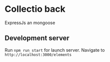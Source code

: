 # Collectio back

ExpressJs an mongoose

## Development server

Run `npm run start` for launch server. Navigate to `http://localhost:3000/elements`
